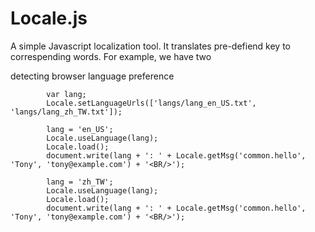 # Locale.js

A simple Javascript localization tool. It translates pre-defiend key to correspending words. For example, we have two 


detecting browser language preference

            var lang;
            Locale.setLanguageUrls(['langs/lang_en_US.txt', 'langs/lang_zh_TW.txt']);

            lang = 'en_US';
            Locale.useLanguage(lang);
            Locale.load();
            document.write(lang + ': ' + Locale.getMsg('common.hello', 'Tony', 'tony@example.com') + '<BR/>');

            lang = 'zh_TW';
            Locale.useLanguage(lang);
            Locale.load();
            document.write(lang + ': ' + Locale.getMsg('common.hello', 'Tony', 'tony@example.com') + '<BR/>');